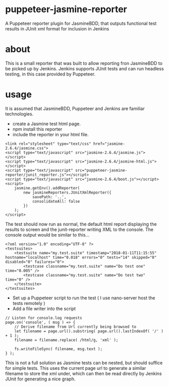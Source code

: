 # puppeteer-jasmine-reporter
A Puppeteer reporter plugin for JasmineBDD, that outputs functional test results in JUnit xml format for inclusion in Jenkins 

# about
This is a small reporter that was built to allow reporting fron JasmineBDD to be picked up by Jenkins. Jenkins supports JUnit 
tests and can run headless testing, in this case provided by Puppeteer. 

# usage 

It is assumed that JasmineBDD, Puppeteer and Jenkins are familiar technologies. 

* create a Jasmine test html page. 
* npm install this reporter 
* include the reporter in your html file. 

```
<link rel="stylesheet" type="text/css" href="jasmine-2.6.4/jasmine.css">
<script type="text/javascript" src="jasmine-2.6.4/jasmine.js"></script>
<script type="text/javascript" src="jasmine-2.6.4/jasmine-html.js"></script>
<script type="text/javascript" src="puppeteer-jasmine-reporter/junit_reporter.js"></script>
<script type="text/javascript" src="jasmine-2.6.4/boot.js"></script>
<script>
    jasmine.getEnv().addReporter(
        new jasmineReporters.JUnitXmlReporter({
            savePath: '..',
            consolidateAll: false
        })
    );
</script>
```

The test should now run as normal, the default html report displaying the results to screen and the junit-reporter writing 
XML to the console. The console output would be similar to this...

```
<?xml version="1.0" encoding="UTF-8" ?>
<testsuites>
    <testsuite name="my.test.suite" timestamp="2018-01-11T11:15:55" hostname="localhost" time="0.018" errors="0" tests="14" skipped="0" disabled="0" failures="0">
        <testcase classname="my.test.suite" name="Do test one" time="0.005" />
        <testcase classname="my.test.suite" name="Do test two" time="0" />
    </testsuite>
</testsuites>
```

* Set up a Puppeteer script to run the test ( I use nano-server host the tests remotely )
* Add a file writer into the script 

```
// Listen for console.log requests
page.on('console', ( msg ) => {
    // Derive filename from Url currently being browsed to
    let filename = page.url().substring( page.url().lastIndexOf( '/' ) + 1 );
    filename = filename.replace( /html/g, 'xml' );

    fs.writeFileSync( filename, msg.text );
} );
```

This is not a full solution as Jasmine tests can be nested, but should suffice for simple tests. 
This uses the current page url to generate a similar filename to store the xml under, which can 
then be read directly by Jenkins JUnit for generating a nice graph. 

